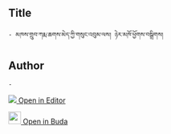 ## Title
	- མཁས་གྲུབ་ཀརྨ་ཆགས་མེད་ཀྱི་གསུང་འབུམ་ལས། ཉེར་མཁོ་ཕྱོགས་བསྒྲིགས།

## Author
	- 



[<img src="https://img.icons8.com/color/25/000000/edit-property.png"> Open in Editor](http://editor.openpecha.org/P000705)

[<img width="25" src="https://library.bdrc.io/icons/BUDA-small.svg"> Open in Buda](https://library.bdrc.io/show/bdr:IE0OPP000705)
